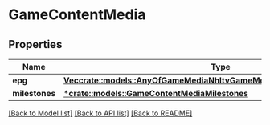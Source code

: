 # GameContentMedia

## Properties

Name | Type | Description | Notes
------------ | ------------- | ------------- | -------------
**epg** | [**Vec<crate::models::AnyOfGameMediaNhltvGameMediaAudioGameHighlightType>**](anyOf<GameMediaNHLTV,GameMediaAudio,GameHighlightType>.md) |  | [optional] 
**milestones** | [***crate::models::GameContentMediaMilestones**](GameContent_media_milestones.md) |  | [optional] 

[[Back to Model list]](../README.md#documentation-for-models) [[Back to API list]](../README.md#documentation-for-api-endpoints) [[Back to README]](../README.md)


